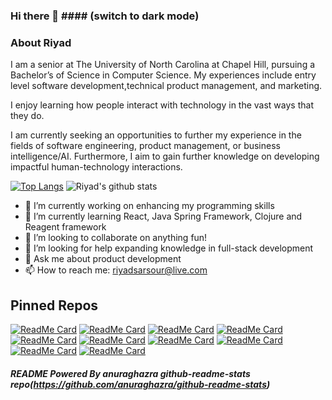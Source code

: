 ### Hi there 👋 #### (switch to dark mode)


### About Riyad 
I am a senior at The University of North Carolina at Chapel Hill, pursuing a Bachelor’s of Science in Computer Science. 
My experiences include entry level software development,technical product management, and marketing.

I enjoy learning how people interact with technology in the vast ways that they do.

I am currently seeking an opportunities to further my experience in the fields of software engineering, product management, or business intelligence/AI. Furthermore, I aim to gain further knowledge on developing impactful human-technology interactions. 


[![Top Langs](https://github-readme-stats.vercel.app/api/top-langs/?username=riyadsarsour&layout=compact&langs_count=10&theme=nightowl)](https://github.com/riyadsarsour/github-readme-stats)     ![Riyad's github stats](https://github-readme-stats.vercel.app/api?username=riyadsarsour&show_icons=true&theme=nightowl)




- 🔭 I’m currently working on enhancing my programming skills
- 🌱 I’m currently learning React, Java Spring Framework, Clojure and Reagent framework
- 👯 I’m looking to collaborate on anything fun!
- 🤔 I’m looking for help expanding knowledge in full-stack development
- 💬 Ask me about product development
- 📫 How to reach me: riyadsarsour@live.com

## Pinned Repos
[![ReadMe Card](https://github-readme-stats.vercel.app/api/pin/?username=riyadsarsour&theme=react&repo=studentRegistry)](https://github.com/riyadsarsour/studentRegistry)
[![ReadMe Card](https://github-readme-stats.vercel.app/api/pin/?username=riyadsarsour&theme=react&repo=LakersBot)](https://github.com/riyadsarsour/LakersBot)
[![ReadMe Card](https://github-readme-stats.vercel.app/api/pin/?username=riyadsarsour&theme=react&repo=sarsourShell)](https://github.com/riyadsarsour/sarsourShell)
[![ReadMe Card](https://github-readme-stats.vercel.app/api/pin/?username=riyadsarsour&theme=react&repo=sushiGame)](https://github.com/riyadsarsour/sushiGame)
[![ReadMe Card](https://github-readme-stats.vercel.app/api/pin/?username=riyadsarsour&theme=react&repo=mockGitCLI)](https://github.com/riyadsarsour/mockGitCLI)
[![ReadMe Card](https://github-readme-stats.vercel.app/api/pin/?username=riyadsarsour&theme=react&repo=babyJarvis)](https://github.com/riyadsarsour/babyJarvis)
[![ReadMe Card](https://github-readme-stats.vercel.app/api/pin/?username=riyadsarsour&theme=react&repo=mockTwitter)](https://github.com/riyadsarsour/mockTwitter)
[![ReadMe Card](https://github-readme-stats.vercel.app/api/pin/?username=riyadsarsour&theme=react&repo=mock2048)](https://github.com/riyadsarsour/mock2048)
[![ReadMe Card](https://github-readme-stats.vercel.app/api/pin/?username=riyadsarsour&theme=react&repo=texterdexter)](https://github.com/riyadsarsour/texterdexter)
[![ReadMe Card](https://github-readme-stats.vercel.app/api/pin/?username=riyadsarsour&theme=react&repo=Quatroah)](https://github.com/riyadsarsour/Quatroah)

##### README  Powered By anuraghazra github-readme-stats repo(https://github.com/anuraghazra/github-readme-stats)

















